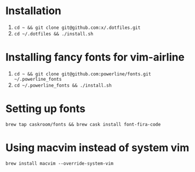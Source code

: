 # Installation

1. ```cd ~ && git clone git@github.com:x/.dotfiles.git```
2. ```cd ~/.dotfiles && ./install.sh```

# Installing fancy fonts for vim-airline

1. ```cd ~ && git clone git@github.com:powerline/fonts.git ~/.powerline_fonts```
2. ```cd ~/.powerline_fonts && ./install.sh```

# Setting up fonts
```brew tap caskroom/fonts && brew cask install font-fira-code```

# Using macvim instead of system vim
```brew install macvim --override-system-vim```
